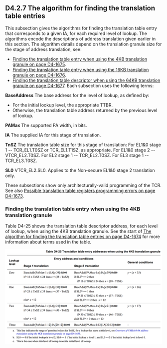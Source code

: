 ## D4.2.7 The algorithm for finding the translation table entries

This subsection gives the algorithms for finding the translation table entry that corresponds to a given IA, for each required level of lookup. The algorithms encode the descriptions of address translation given earlier in this section. The algorithm details depend on the translation granule size for the stage of address translation, see:
* [Finding the translation table entry when using the 4KB translation granule on page D4-1675](#).
* [Finding the translation table entry when using the 16KB translation granule on page D4-1676](#).
* [Finding the translation table descriptor when using the 64KB translation granule on page D4-1677](#).
Each subsection uses the following terms:

**BaseAddress**
The base address for the level of lookup, as defined by:
* For the initial lookup level, the appropriate TTBR.
* Otherwise, the translation table address returned by the previous level of lookup.

**PAMax**
The supported PA width, in bits.

**IA**
The supplied IA for this stage of translation.

**TnSZ**
The translation table size for this stage of translation:
For EL1&0 stage 1 -- TCR_EL1.T0SZ or TCR_EL1.T1SZ, as appropriate. 
For EL1&0 stage 2 -- VTCR_EL2.T0SZ.
For EL2 stage 1 -- TCR_EL2.T0SZ.
For EL3 stage 1 -- TCR_EL3.T0SZ.

**SL0**
VTCR_EL2.SL0. Applies to the Non-secure EL1&0 stage 2 translation only.

These subsections show only architecturally-valid programming of the TCR. See also [Possible translation table registers programming errors on page D4-1673](#).


### Finding the translation table entry when using the 4KB translation granule

Table D4-25 shows the translation table descriptor address, for each level of lookup, when using the 4KB translation granule. See the start of [The algorithm for finding the translation table entries on page D4-1674](#) for more information about terms used in the table.

![](table_d4_25.png)




